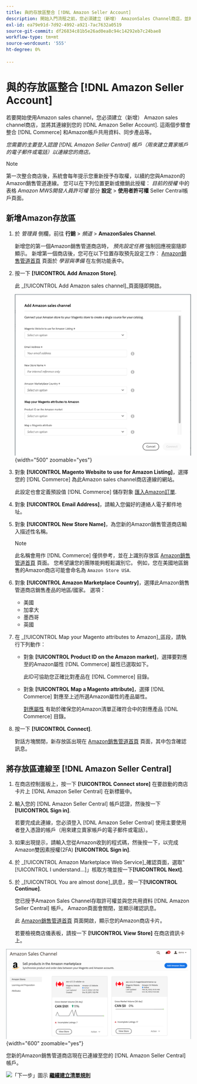 ```yaml
---
title: 與的存放區整合 [!DNL Amazon Seller Account]
description: 開始入門流程之前，您必須建立（新增） AmazonSales Channel商店，並將其連結至您的Amazon賣家帳戶。
exl-id: ea79e91d-7d92-4992-a921-7ac7632a0519
source-git-commit: df26834c81b5e26ad0ea8c94c14292eb7c24bae8
workflow-type: tm+mt
source-wordcount: '555'
ht-degree: 0%

---
```


# 與的存放區整合 [!DNL Amazon Seller Account]

若要開始使用Amazon sales channel，您必須建立（新增） Amazon sales channel商店，並將其連線到您的 [!DNL Amazon Seller Account]. 這兩個步驟會整合 [!DNL Commerce] 和Amazon帳戶共用資料、同步產品等。

_您需要的主要登入認證 [!DNL Amazon Seller Central] 帳戶（用來建立賣家帳戶的電子郵件或電話）以連線您的商店。_

>[!NOTE]
>
>第一次整合商店後，系統會每年提示您重新授予存取權，以續約您與Amazon的Amazon銷售管道連線。 您可以在下列位置更新或撤銷此授權： _目前的授權_ 中的表格 _Amazon MWS開發人員許可權_ 部分 **設定** > **使用者許可權** Seller Central帳戶頁面。

## 新增Amazon存放區

1. 於 _管理員_ 側欄，前往 **行銷** > _頻道_ > **AmazonSales Channel**.

   新增您的第一個Amazon銷售管道商店時， _預先設定任務_ 強制回應視窗隨即顯示。 新增第一個商店後，您可在以下位置存取預先設定工作： [Amazon銷售管道首頁](./amazon-sales-channel-home.md) 頁面於 _學習與準備_ 在左側功能表中。

1. 按一下 **[!UICONTROL Add Amazon Store]**.

   此 _[!UICONTROL Add Amazon sales channel]_頁面隨即開啟。

   ![新增Amazon sales channel store](assets/amazon-store-integration.png){width="500" zoomable="yes"}

1. 對象 **[!UICONTROL Magento Website to use for Amazon Listing]**，選擇您的 [!DNL Commerce] 為此Amazon sales channel商店連線的網站。

   此設定也會定義預設值 [!DNL Commerce] 儲存對象 [匯入Amazon訂單](./order-settings.md).

1. 對象 **[!UICONTROL Email Address]**，請輸入您偏好的連絡人電子郵件地址。

1. 對象 **[!UICONTROL New Store Name]**，為您新的Amazon銷售管道商店輸入描述性名稱。

   >[!NOTE]
   >
   >此名稱會用作 [!DNL Commerce] 僅供參考，並在上識別存放區 [Amazon銷售管道首頁](./amazon-sales-channel-home.md) 頁面。 您希望讓您的團隊能夠輕鬆識別它。 例如，您在美國地區銷售的Amazon商店可能會命名為 `Amazon Store USA`.

1. 對象 **[!UICONTROL Amazon Marketplace Country]**，選擇此Amazon銷售管道商店銷售產品的地區/國家。 選項：

   - 美國
   - 加拿大
   - 墨西哥
   - 英國

1. 在 _[!UICONTROL Map your Magento attributes to Amazon]_區段，請執行下列動作：

   - 對象 **[!UICONTROL Product ID on the Amazon market]**，選擇要對應至的Amazon屬性 [!DNL Commerce] 屬性已選取如下。

      此ID可協助您正確比對產品在 [!DNL Commerce] 目錄。

   - 對象 **[!UICONTROL Map a Magento attribute]**，選擇 [!DNL Commerce] 對應至上述所選Amazon屬性的產品屬性。

      [對應屬性](./ob-creating-magento-attributes.md) 有助於確保您的Amazon清單正確符合中的對應產品 [!DNL Commerce] 目錄。

1. 按一下 **[!UICONTROL Connect]**.

   對話方塊關閉，新存放區出現在 [Amazon銷售管道首頁](./amazon-sales-channel-home.md) 頁面，其中包含確認訊息。

## 將存放區連線至 [!DNL Amazon Seller Central]

1. 在商店控制面板上，按一下 **[!UICONTROL Connect store]** 在要啟動的商店卡片上 [!DNL Amazon Seller Central] 在新標籤中。

1. 輸入您的 [!DNL Amazon Seller Central] 帳戶認證，然後按一下 **[!UICONTROL Sign in]**.

   若要完成此連線，您必須登入 [!DNL Amazon Seller Central] 使用主要使用者登入憑證的帳戶（用來建立賣家帳戶的電子郵件或電話）。

1. 如果出現提示，請輸入您從Amazon收到的程式碼，然後按一下，以完成Amazon雙因素授權(2FA) **[!UICONTROL Sign in]**.

1. 於 _[!UICONTROL Amazon Marketplace Web Service]_確認頁面，選取&quot;[!UICONTROL I understand...]」核取方塊並按一下&#x200B;**[!UICONTROL Next]**.

1. 於 _[!UICONTROL You are almost done]_訊息，按一下&#x200B;**[!UICONTROL Continue]**.

   您已授予Amazon Sales Channel存取許可權並與您共用資料 [!DNL Amazon Seller Central] 帳戶。 Amazon頁面會關閉，並顯示確認訊息。

   此 [Amazon銷售管道首頁](./amazon-sales-channel-home.md) 頁面開啟，顯示您的Amazon商店卡片。

   若要檢視商店儀表板，請按一下 **[!UICONTROL View Store]** 在商店資訊卡上。

![Amazon銷售管道首頁（含新商店卡）](assets/asc-dashboard-after-2fa.png){width="600" zoomable="yes"}

您新的Amazon銷售管道商店現在已連線至您的 [!DNL Amazon Seller Central] 帳戶。

![「下一步」圖示](assets/btn-next.png) [**繼續建立清單規則**](./ob-create-listing-rule.md)
